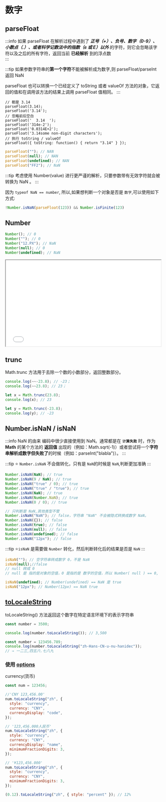 # 数字

## parseFloat

:::info
如果 parseFloat 在解析过程中遇到了 **_正号（+）、负号、数字（0-9）、小数点（.）、或者科学记数法中的指数（e 或 E）以外_** 的字符，则它会忽略该字符以及之后的所有字符，返回当前 **已经解析** 到的浮点数  
:::

:::tip
如果参数字符串的**第一个字符**不能被解析成为数字,则 parseFloat/parseInt 返回 NaN

parseFloat 也可以转换一个已经定义了 toString 或者 valueOf 方法的对象，它返回的值和在调用该方法的结果上调用 parseFloat 值相同。
:::

```js:line-numbers {8}
// 都是 3.14
parseFloat(3.14);
parseFloat('3.14');
// 忽略前后空白
parseFloat('  3.14  ');
parseFloat('314e-2');
parseFloat('0.0314E+2');
parseFloat('3.14some non-digit characters');
// 执行 toString / valueOf
parseFloat({ toString: function() { return "3.14" } });
```

```js
parseFloat(""); // NAN
parseFloat(null); // NAN
parseFloat(undefined); // NAN
parseFloat("FF2"); // NaN
```

:::tip
考虑使用 Number(value) 进行更严谨的解析，只要参数带有无效字符就会被转换为 NaN 。
:::

因为 `typeof NaN == number`, 所以,如果想判断一个对象是否是 `数字`,可以使用如下方式:

```js
!Number.isNaN(parseFloat(123)) && Number.isFinite(123)
```

## Number

```js
Number(); // 0
Number(""); // 0
Number("12.PX"); // NaN
Number(null); // 0
Number(undefined); // NaN
```

<iframe
  height="280"
  width="100%"
  frameborder="1"
  src="//unpkg.com/javascript-playgrounds@^1.0.0/public/index.html?#data=%7B%22code%22%3A%22%5Cnlet%20x%20%3D%20Number(undefined)%3Bconsole.log(x)%3B%5Cnlet%20y%20%3D%20Number(null)%3Bconsole.log(y)%22%7D"
></iframe>

## trunc

Math.trunc 方法用于去除一个数的小数部分，返回整数部分。

```js
console.log(~~-23.8); // -23；
console.log(~~23.8); // 23；

let x = Math.trunc(23.8);
console.log(x); // 23

let y = Math.trunc(-23.8);
console.log(y); // -23
```

## Number.isNaN / isNaN

:::info NaN 的由来
编码中很少直接使用到 NaN。通常都是在 **`计算失败`** 时，作为 **Math** 的某个方法的 **返回值** 出现的（例如：Math.sqrt(-1)）或者尝试将一个**字符串解析成数字但失败了**的时候（例如：parseInt("blabla")）。
:::

:::tip
⭐ `Number.isNaN` 不会做转化，只有是 `NaN`的时候是 `NaN`,判断更加准确
:::

```js
Number.isNaN(NaN); // true
Number.isNaN(9 / NaN); // true
Number.isNaN("true" / 0); // true
Number.isNaN("true" / "true"); // true
Number.isNaN(NaN); // true
Number.isNaN(Number.NaN); // true
Number.isNaN(0 / 0); // true

// 只判断是 NaN,其他类型不管
Number.isNaN("NaN"); // false，字符串 "NaN" 不会被隐式转换成数字 NaN。
Number.isNaN({}); // false
Number.isNaN(true); // false
Number.isNaN(null); // false
Number.isNaN(undefined); // false
Number.isNaN("12px"); // false
```

:::tip
⭐`isNaN` 是需要做 `Number` 转化，然后判断转化后的结果是否是 `NaN`
:::

```js
isNaN(""); // 空字符串转成数字 0，不是 NaN
isNaN(null);//false 
// null 转成 0 
// null 是 指的是对象的空值，0 是指的是 数字的空值，所以 Number( null ) == 0,

isNaN(undefined); // Number(undefined) == NaN 是 true
isNaN("12px"); // Number(12px) == NaN true
```

## [toLocaleString](https://developer.mozilla.org/zh-CN/docs/Web/JavaScript/Reference/Global_Objects/Number/toLocaleString#checking_for_support_for_locales_and_options_arguments)

toLocaleString() 方法返回这个数字在特定语言环境下的表示字符串

```js
const number = 3500;

console.log(number.toLocaleString()); // 3,500

const number = 123456.789;
console.log(number.toLocaleString("zh-Hans-CN-u-nu-hanidec"));
// → 一二三,四五六.七八九
```

### 使用 [options](https://developer.mozilla.org/en-US/docs/Web/JavaScript/Reference/Global_Objects/Intl/NumberFormat/NumberFormat)

currency(货币)
```js
const num = 123456;

//'CNY 123,456.00'
num.toLocaleString("zh", {
  style: "currency",
  currency: "CNY",
  currencyDisplay: "code",
});

// '123,456.000人民币'
num.toLocaleString("zh", {
  style: "currency",
  currency: "CNY",
  currencyDisplay: "name",
  minimumFractionDigits: 3,
});

// '¥123,456.000'
num.toLocaleString("zh", {
  style: "currency",
  currency: "CNY",
  minimumFractionDigits: 3,
});

(0.12).toLocaleString("zh", { style: "percent" }); // 12%
```
